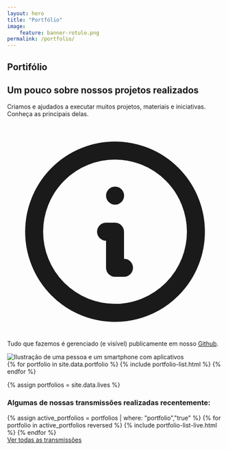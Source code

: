 ```yaml
---
layout: hero
title: "Portfólio"
image:
    feature: banner-rotulo.png
permalink: /portfolio/
---
```


<section>
    <div class="container">
        <div class="row align-items-center pt-2">
            <div class="col-12 col-md-8 col-lg-7">
                <h1>Portifólio</h1>
                <h2>Um pouco sobre nossos projetos realizados</h2>
                <p class="lead">Criamos e ajudados a executar muitos projetos, materiais e iniciativas. Conheça as principais delas.</p>
                <p class="text-sm text-gray-400">
                    <svg xmlns="http://www.w3.org/2000/svg" class="h-6 w-6 inline-block" fill="none" viewBox="0 0 24 24" stroke="currentColor"><path stroke-linecap="round" stroke-linejoin="round" stroke-width="2" d="M13 16h-1v-4h-1m1-4h.01M21 12a9 9 0 11-18 0 9 9 0 0118 0z"/></svg>
                    Tudo que fazemos é gerenciado (e visível) publicamente em nosso <a href="https://github.com/practice-uffs" class="text-gray-400 underline">Github</a>.
                </p>
            </div>
            <div class="col-md-3 mt-6">
                <img src="/images/illustrations/undraw_creative_draft.svg" title="Ilustração de uma pessoa e um smartphone com aplicativos" />
            </div>
        </div>
    </div>
</section>

<section class="text-gray-600 body-font overflow-hidden mt-16">
    {% for portfolio in site.data.portfolio %}
        {% include portfolio-list.html %}
    {% endfor %}
</section>

{% assign portfolios = site.data.lives %}

<section class="mb-10">
    <div class="card breath-top">
        <div class="card-header">
            <h3>Algumas de nossas transmissões realizadas recentemente:</h3>
        </div>
        <div class="card-body">
            <div class="row">
                <div class="col-12 text-left">
                    {% assign active_portfolios = portfolios | where: "portfolio","true" %}
                    {% for portfolio in active_portfolios reversed %}
                        {% include portfolio-list-live.html %}
                    {% endfor %}
                </div>
            </div>
            <div class="row">
                <div class="col-12 text-right">
                    <a href="/portfolio/lives/">Ver todas as transmissões</a>
                </div>
            </div>
        </div>
    </div>
</section>
